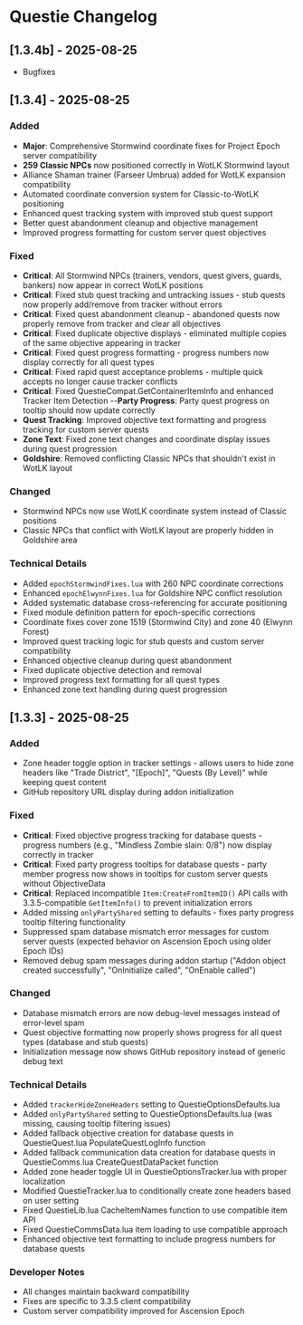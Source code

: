 # Questie Changelog

## [1.3.4b] - 2025-08-25

- Bugfixes

## [1.3.4] - 2025-08-25

### Added
- **Major**: Comprehensive Stormwind coordinate fixes for Project Epoch server compatibility
- **259 Classic NPCs** now positioned correctly in WotLK Stormwind layout
- Alliance Shaman trainer (Farseer Umbrua) added for WotLK expansion compatibility
- Automated coordinate conversion system for Classic-to-WotLK positioning
- Enhanced quest tracking system with improved stub quest support
- Better quest abandonment cleanup and objective management
- Improved progress formatting for custom server quest objectives

### Fixed
- **Critical**: All Stormwind NPCs (trainers, vendors, quest givers, guards, bankers) now appear in correct WotLK positions
- **Critical**: Fixed stub quest tracking and untracking issues - stub quests now properly add/remove from tracker without errors
- **Critical**: Fixed quest abandonment cleanup - abandoned quests now properly remove from tracker and clear all objectives
- **Critical**: Fixed duplicate objective displays - eliminated multiple copies of the same objective appearing in tracker
- **Critical**: Fixed quest progress formatting - progress numbers now display correctly for all quest types
- **Critical**: Fixed rapid quest acceptance problems - multiple quick accepts no longer cause tracker conflicts
- **Critical**: Fixed QuestieCompat.GetContainerItemInfo and enhanced Tracker Item Detection 
--**Party Progress**: Party quest progress on tooltip should now update correctly
- **Quest Tracking**: Improved objective text formatting and progress tracking for custom server quests
- **Zone Text**: Fixed zone text changes and coordinate display issues during quest progression
- **Goldshire**: Removed conflicting Classic NPCs that shouldn't exist in WotLK layout

### Changed
- Stormwind NPCs now use WotLK coordinate system instead of Classic positions
- Classic NPCs that conflict with WotLK layout are properly hidden in Goldshire area

### Technical Details
- Added `epochStormwindFixes.lua` with 260 NPC coordinate corrections
- Enhanced `epochElwynnFixes.lua` for Goldshire NPC conflict resolution
- Added systematic database cross-referencing for accurate positioning
- Fixed module definition pattern for epoch-specific corrections
- Coordinate fixes cover zone 1519 (Stormwind City) and zone 40 (Elwynn Forest)
- Improved quest tracking logic for stub quests and custom server compatibility
- Enhanced objective cleanup during quest abandonment
- Fixed duplicate objective detection and removal
- Improved progress text formatting for all quest types
- Enhanced zone text handling during quest progression


## [1.3.3] - 2025-08-25

### Added
- Zone header toggle option in tracker settings - allows users to hide zone headers like "Trade District", "[Epoch]", "Quests (By Level)" while keeping quest content
- GitHub repository URL display during addon initialization

### Fixed
- **Critical**: Fixed objective progress tracking for database quests - progress numbers (e.g., "Mindless Zombie slain: 0/8") now display correctly in tracker
- **Critical**: Fixed party progress tooltips for database quests - party member progress now shows in tooltips for custom server quests without ObjectiveData
- **Critical**: Replaced incompatible `Item:CreateFromItemID()` API calls with 3.3.5-compatible `GetItemInfo()` to prevent initialization errors
- Added missing `onlyPartyShared` setting to defaults - fixes party progress tooltip filtering functionality
- Suppressed spam database mismatch error messages for custom server quests (expected behavior on Ascension Epoch using older Epoch IDs)
- Removed debug spam messages during addon startup ("Addon object created successfully", "OnInitialize called", "OnEnable called")

### Changed
- Database mismatch errors are now debug-level messages instead of error-level spam
- Quest objective formatting now properly shows progress for all quest types (database and stub quests)
- Initialization message now shows GitHub repository instead of generic debug text

### Technical Details
- Added `trackerHideZoneHeaders` setting to QuestieOptionsDefaults.lua
- Added `onlyPartyShared` setting to QuestieOptionsDefaults.lua (was missing, causing tooltip filtering issues)
- Added fallback objective creation for database quests in QuestieQuest.lua PopulateQuestLogInfo function
- Added fallback communication data creation for database quests in QuestieComms.lua CreateQuestDataPacket function
- Added zone header toggle UI in QuestieOptionsTracker.lua with proper localization
- Modified QuestieTracker.lua to conditionally create zone headers based on user setting
- Fixed QuestieLib.lua CacheItemNames function to use compatible item API
- Fixed QuestieCommsData.lua item loading to use compatible approach
- Enhanced objective text formatting to include progress numbers for database quests

### Developer Notes
- All changes maintain backward compatibility
- Fixes are specific to 3.3.5 client compatibility
- Custom server compatibility improved for Ascension Epoch
